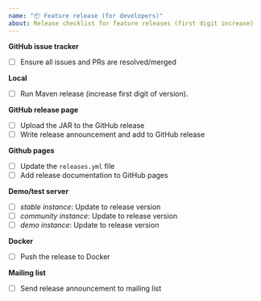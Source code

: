 ```yaml
---
name: "📦 Feature release (for developers)"
about: Release checklist for feature releases (first digit increase)
---
```


**GitHub issue tracker**
- [ ] Ensure all issues and PRs are resolved/merged

**Local**
- [ ] Run Maven release (increase first digit of version).

**GitHub release page**
- [ ] Upload the JAR to the GitHub release
- [ ] Write release announcement and add to GitHub release

**Github pages**
- [ ] Update the `releases.yml` file
- [ ] Add release documentation to GitHub pages

**Demo/test server**
- [ ] *stable instance*: Update to release version
- [ ] *community instance*: Update to release version
- [ ] *demo instance*: Update to release version

**Docker**
- [ ] Push the release to Docker

**Mailing list**
- [ ] Send release announcement to mailing list
